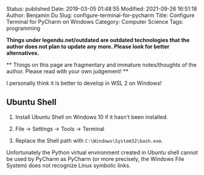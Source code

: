 Status: published
Date: 2019-03-05 01:48:55
Modified: 2021-09-26 16:51:18
Author: Benjamin Du
Slug: configure-terminal-for-pycharm
Title: Configure Terminal for PyCharm on Windows
Category: Computer Science
Tags: programming

**Things under legendu.net/outdated are outdated technologies that the author does not plan to update any more. Please look for better alternatives.**

**
Things on this page are fragmentary and immature notes/thoughts of the author.
Please read with your own judgement!
**

I personally think it is better to develop in WSL 2 on Windows!

## Ubuntu Shell

1. Install Ubuntu Shell on Windows 10 if it hasn't been installed.

2. File -> Settings -> Tools -> Terminal 

3. Replace the Shell path with `C:\Windows\System32\bash.exe`.


Unfortunately the Python virtual environment created in Ubuntu shell cannot be used by PyCharm
as PyCharm (or more precisely, the Windows File System) does not recognize Linux symbolic links.
